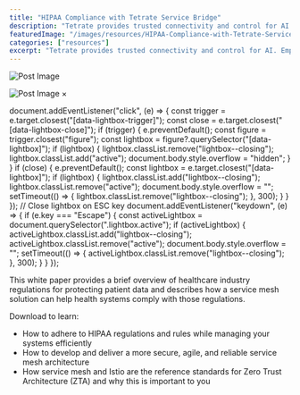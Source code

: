 ```yaml
---
title: "HIPAA Compliance with Tetrate Service Bridge"
description: "Tetrate provides trusted connectivity and control for AI. Empower developers while safeguarding the business. Built atop the proven Envoy proxy & Envoy AI Gateway."
featuredImage: "/images/resources/HIPAA-Compliance-with-Tetrate-Service-Bridge-Cover.BnB-1u6t.webp"
categories: ["resources"]
excerpt: "Tetrate provides trusted connectivity and control for AI. Empower developers while safeguarding the business. Built atop the proven Envoy proxy & Envoy AI Gateway."
---
```


![Post Image](/.netlify/images?url=_astro%2FHIPAA-Compliance-with-Tetrate-Service-Bridge-Cover.BnB-1u6t.webp&w=816&h=1076&q=100)

![Post Image](/.netlify/images?url=_astro%2FHIPAA-Compliance-with-Tetrate-Service-Bridge-Cover.BnB-1u6t.webp&w=816&h=1076&q=100) ×

document.addEventListener("click", (e) => { const trigger = e.target.closest("\[data-lightbox-trigger\]"); const close = e.target.closest("\[data-lightbox-close\]"); if (trigger) { e.preventDefault(); const figure = trigger.closest("figure"); const lightbox = figure?.querySelector("\[data-lightbox\]"); if (lightbox) { lightbox.classList.remove("lightbox--closing"); lightbox.classList.add("active"); document.body.style.overflow = "hidden"; } } if (close) { e.preventDefault(); const lightbox = e.target.closest("\[data-lightbox\]"); if (lightbox) { lightbox.classList.add("lightbox--closing"); lightbox.classList.remove("active"); document.body.style.overflow = ""; setTimeout(() => { lightbox.classList.remove("lightbox--closing"); }, 300); } } }); // Close lightbox on ESC key document.addEventListener("keydown", (e) => { if (e.key === "Escape") { const activeLightbox = document.querySelector(".lightbox.active"); if (activeLightbox) { activeLightbox.classList.add("lightbox--closing"); activeLightbox.classList.remove("active"); document.body.style.overflow = ""; setTimeout(() => { activeLightbox.classList.remove("lightbox--closing"); }, 300); } } });

This white paper provides a brief overview of healthcare industry regulations for protecting patient data and describes how a service mesh solution can help health systems comply with those regulations.

Download to learn:

*   How to adhere to HIPAA regulations and rules while managing your systems efficiently
*   How to develop and deliver a more secure, agile, and reliable service mesh architecture
*   How service mesh and Istio are the reference standards for Zero Trust Architecture (ZTA) and why this is important to you